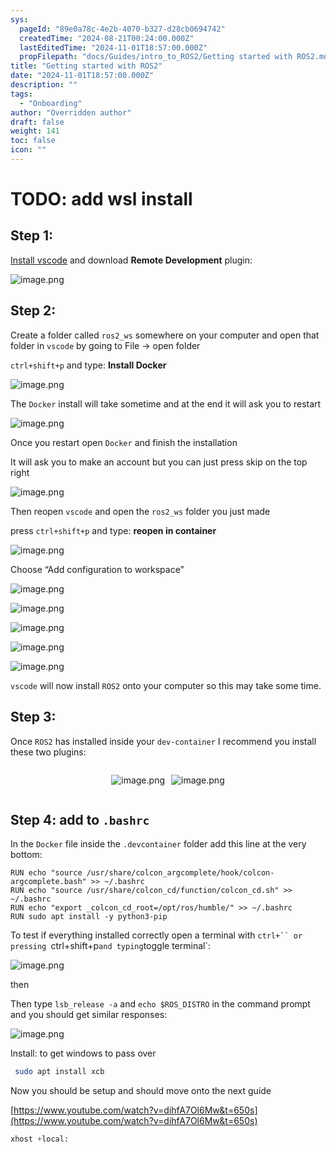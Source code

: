 ```yaml
---
sys:
  pageId: "89e0a78c-4e2b-4070-b327-d28cb0694742"
  createdTime: "2024-08-21T00:24:00.000Z"
  lastEditedTime: "2024-11-01T18:57:00.000Z"
  propFilepath: "docs/Guides/intro_to_ROS2/Getting started with ROS2.md"
title: "Getting started with ROS2"
date: "2024-11-01T18:57:00.000Z"
description: ""
tags:
  - "Onboarding"
author: "Overridden author"
draft: false
weight: 141
toc: false
icon: ""
---
```


# TODO: add wsl install

## Step 1:

[Install vscode](https://code.visualstudio.com/download) and download **Remote Development** plugin:

![image.png](https://prod-files-secure.s3.us-west-2.amazonaws.com/d518164a-d88e-44d1-a4ee-3adb3bd8bce0/efb52993-1881-4a40-b95e-6f020334f022/image.png?X-Amz-Algorithm=AWS4-HMAC-SHA256&X-Amz-Content-Sha256=UNSIGNED-PAYLOAD&X-Amz-Credential=ASIAZI2LB466UENUASLO%2F20250215%2Fus-west-2%2Fs3%2Faws4_request&X-Amz-Date=20250215T040855Z&X-Amz-Expires=3600&X-Amz-Security-Token=IQoJb3JpZ2luX2VjEBAaCXVzLXdlc3QtMiJIMEYCIQDpIwVh3DCOPObs4HxVRep8OPgaDFRDQlzojAsHdBOo4gIhAJEdjTerwycUIOosJH8l9WLvrznBraFjFFj0MafJ8x0dKv8DCDkQABoMNjM3NDIzMTgzODA1IgzX%2FXczx2V%2BJdnNB3Qq3ANxFjFyOL75OVxNY26xv9dQ2x0IBJhkrABhmResIjB8lbkprEdCt3luxItReEHqdT1fM6R9t8iaLDn5JQaLUqUwvHn9GFGeFqiwHDHC0S%2BjdbNxb0T%2BuSK7yRUX2J6JyWihQQSiCe7R7JhZreeY%2FLEl%2B%2BDWOp%2FK76OR3Hb6RrCeGrG8dpMz3iRvLud6JlI1nNX3zMJjP6jeYRkJoZqMeIOGZqdgFkpr7O4zyh3rgNbQFJV%2BkBUZsBYRQofIDCJoqfmVPwXkK%2Bi%2BVK%2BgWSKZAaJqMtij15Fz3jodC6o3rksvpuFHABmoXMt6qvSW1%2BxoK4E3kUMZOvWvXtJWauwjsFqIG2QkG1AcNvu0GIIirBXzLBGxp1dlevGM1R%2FVGOSOuTPQRFBqXnv%2BSmRdRJ%2BG0K%2Fk6oN6lrjqtpBUyTBYLUAD338JCGgA6hDwPWEO5nJEawSNgiUQGxC2kU1myRIrMnJsCoGCKxFh5E5PiIhT6z9RwD%2F7U54Pf8A%2BK%2BzkA8SSiEBK7wsu%2FQxDQpdb6lEH2cNVmNKkvLHxEkG6WcPJ2J9s9ocpHaifMCOyn%2FiLoIRewlDNFbLH97xYzXD7AjdrudYBVe6rcaGbZwrngf94IwxvMsMhWQFX7o0GsEDP1DDms7%2B9BjqkAbdghgrORuMHL1xnqQsypST4RpkqrfLZgri6SupBVhxD26eZab1rk0G2XDVNG7CTya7HpX8CbhgaSIjAtVQ7EKMCsTi5YEvygx%2FRs1P9lruyBmiBtKm0FR6bM%2F8mkbBdJhdaR84Bqr4oBdkuDMVpduGzx21jo1uycEvtJlR846Qf2Mb80DprrggPwPX%2BvJ2LaI4e3Y4KoXDka1hrooBIlM5rwL5K&X-Amz-Signature=afcca3f2dc249866106ac39efad435e06e087744ac4ccd993382946096d6559e&X-Amz-SignedHeaders=host&x-id=GetObject)

## Step 2:

Create a folder called `ros2_ws` somewhere on your computer and open that folder in `vscode` by going to File → open folder 

`ctrl+shift+p` and type: **Install Docker**

![image.png](https://prod-files-secure.s3.us-west-2.amazonaws.com/d518164a-d88e-44d1-a4ee-3adb3bd8bce0/2269dc0e-1cd5-47ff-bceb-c04ad9b2eab0/image.png?X-Amz-Algorithm=AWS4-HMAC-SHA256&X-Amz-Content-Sha256=UNSIGNED-PAYLOAD&X-Amz-Credential=ASIAZI2LB466UENUASLO%2F20250215%2Fus-west-2%2Fs3%2Faws4_request&X-Amz-Date=20250215T040855Z&X-Amz-Expires=3600&X-Amz-Security-Token=IQoJb3JpZ2luX2VjEBAaCXVzLXdlc3QtMiJIMEYCIQDpIwVh3DCOPObs4HxVRep8OPgaDFRDQlzojAsHdBOo4gIhAJEdjTerwycUIOosJH8l9WLvrznBraFjFFj0MafJ8x0dKv8DCDkQABoMNjM3NDIzMTgzODA1IgzX%2FXczx2V%2BJdnNB3Qq3ANxFjFyOL75OVxNY26xv9dQ2x0IBJhkrABhmResIjB8lbkprEdCt3luxItReEHqdT1fM6R9t8iaLDn5JQaLUqUwvHn9GFGeFqiwHDHC0S%2BjdbNxb0T%2BuSK7yRUX2J6JyWihQQSiCe7R7JhZreeY%2FLEl%2B%2BDWOp%2FK76OR3Hb6RrCeGrG8dpMz3iRvLud6JlI1nNX3zMJjP6jeYRkJoZqMeIOGZqdgFkpr7O4zyh3rgNbQFJV%2BkBUZsBYRQofIDCJoqfmVPwXkK%2Bi%2BVK%2BgWSKZAaJqMtij15Fz3jodC6o3rksvpuFHABmoXMt6qvSW1%2BxoK4E3kUMZOvWvXtJWauwjsFqIG2QkG1AcNvu0GIIirBXzLBGxp1dlevGM1R%2FVGOSOuTPQRFBqXnv%2BSmRdRJ%2BG0K%2Fk6oN6lrjqtpBUyTBYLUAD338JCGgA6hDwPWEO5nJEawSNgiUQGxC2kU1myRIrMnJsCoGCKxFh5E5PiIhT6z9RwD%2F7U54Pf8A%2BK%2BzkA8SSiEBK7wsu%2FQxDQpdb6lEH2cNVmNKkvLHxEkG6WcPJ2J9s9ocpHaifMCOyn%2FiLoIRewlDNFbLH97xYzXD7AjdrudYBVe6rcaGbZwrngf94IwxvMsMhWQFX7o0GsEDP1DDms7%2B9BjqkAbdghgrORuMHL1xnqQsypST4RpkqrfLZgri6SupBVhxD26eZab1rk0G2XDVNG7CTya7HpX8CbhgaSIjAtVQ7EKMCsTi5YEvygx%2FRs1P9lruyBmiBtKm0FR6bM%2F8mkbBdJhdaR84Bqr4oBdkuDMVpduGzx21jo1uycEvtJlR846Qf2Mb80DprrggPwPX%2BvJ2LaI4e3Y4KoXDka1hrooBIlM5rwL5K&X-Amz-Signature=ef45442d26c9cb29b91cdcf2593a5f6e199f06df341d88a5ca10e57b315ff5d7&X-Amz-SignedHeaders=host&x-id=GetObject)

The `Docker` install will take sometime and at the end it will ask you to restart

![image.png](https://prod-files-secure.s3.us-west-2.amazonaws.com/d518164a-d88e-44d1-a4ee-3adb3bd8bce0/ed233f78-be33-4b1f-b89c-9c346c0e961e/image.png?X-Amz-Algorithm=AWS4-HMAC-SHA256&X-Amz-Content-Sha256=UNSIGNED-PAYLOAD&X-Amz-Credential=ASIAZI2LB466UENUASLO%2F20250215%2Fus-west-2%2Fs3%2Faws4_request&X-Amz-Date=20250215T040855Z&X-Amz-Expires=3600&X-Amz-Security-Token=IQoJb3JpZ2luX2VjEBAaCXVzLXdlc3QtMiJIMEYCIQDpIwVh3DCOPObs4HxVRep8OPgaDFRDQlzojAsHdBOo4gIhAJEdjTerwycUIOosJH8l9WLvrznBraFjFFj0MafJ8x0dKv8DCDkQABoMNjM3NDIzMTgzODA1IgzX%2FXczx2V%2BJdnNB3Qq3ANxFjFyOL75OVxNY26xv9dQ2x0IBJhkrABhmResIjB8lbkprEdCt3luxItReEHqdT1fM6R9t8iaLDn5JQaLUqUwvHn9GFGeFqiwHDHC0S%2BjdbNxb0T%2BuSK7yRUX2J6JyWihQQSiCe7R7JhZreeY%2FLEl%2B%2BDWOp%2FK76OR3Hb6RrCeGrG8dpMz3iRvLud6JlI1nNX3zMJjP6jeYRkJoZqMeIOGZqdgFkpr7O4zyh3rgNbQFJV%2BkBUZsBYRQofIDCJoqfmVPwXkK%2Bi%2BVK%2BgWSKZAaJqMtij15Fz3jodC6o3rksvpuFHABmoXMt6qvSW1%2BxoK4E3kUMZOvWvXtJWauwjsFqIG2QkG1AcNvu0GIIirBXzLBGxp1dlevGM1R%2FVGOSOuTPQRFBqXnv%2BSmRdRJ%2BG0K%2Fk6oN6lrjqtpBUyTBYLUAD338JCGgA6hDwPWEO5nJEawSNgiUQGxC2kU1myRIrMnJsCoGCKxFh5E5PiIhT6z9RwD%2F7U54Pf8A%2BK%2BzkA8SSiEBK7wsu%2FQxDQpdb6lEH2cNVmNKkvLHxEkG6WcPJ2J9s9ocpHaifMCOyn%2FiLoIRewlDNFbLH97xYzXD7AjdrudYBVe6rcaGbZwrngf94IwxvMsMhWQFX7o0GsEDP1DDms7%2B9BjqkAbdghgrORuMHL1xnqQsypST4RpkqrfLZgri6SupBVhxD26eZab1rk0G2XDVNG7CTya7HpX8CbhgaSIjAtVQ7EKMCsTi5YEvygx%2FRs1P9lruyBmiBtKm0FR6bM%2F8mkbBdJhdaR84Bqr4oBdkuDMVpduGzx21jo1uycEvtJlR846Qf2Mb80DprrggPwPX%2BvJ2LaI4e3Y4KoXDka1hrooBIlM5rwL5K&X-Amz-Signature=f0636d49b7eba16929886fcf49691d021923b8cd1eabbb732aef2936e7b62b1d&X-Amz-SignedHeaders=host&x-id=GetObject)

Once you restart open `Docker` and finish the installation

It will ask you to make an account but you can just press skip on the top right

![image.png](https://prod-files-secure.s3.us-west-2.amazonaws.com/d518164a-d88e-44d1-a4ee-3adb3bd8bce0/21010ad9-1659-4fd9-9f59-9932a09b2a3d/image.png?X-Amz-Algorithm=AWS4-HMAC-SHA256&X-Amz-Content-Sha256=UNSIGNED-PAYLOAD&X-Amz-Credential=ASIAZI2LB466UENUASLO%2F20250215%2Fus-west-2%2Fs3%2Faws4_request&X-Amz-Date=20250215T040855Z&X-Amz-Expires=3600&X-Amz-Security-Token=IQoJb3JpZ2luX2VjEBAaCXVzLXdlc3QtMiJIMEYCIQDpIwVh3DCOPObs4HxVRep8OPgaDFRDQlzojAsHdBOo4gIhAJEdjTerwycUIOosJH8l9WLvrznBraFjFFj0MafJ8x0dKv8DCDkQABoMNjM3NDIzMTgzODA1IgzX%2FXczx2V%2BJdnNB3Qq3ANxFjFyOL75OVxNY26xv9dQ2x0IBJhkrABhmResIjB8lbkprEdCt3luxItReEHqdT1fM6R9t8iaLDn5JQaLUqUwvHn9GFGeFqiwHDHC0S%2BjdbNxb0T%2BuSK7yRUX2J6JyWihQQSiCe7R7JhZreeY%2FLEl%2B%2BDWOp%2FK76OR3Hb6RrCeGrG8dpMz3iRvLud6JlI1nNX3zMJjP6jeYRkJoZqMeIOGZqdgFkpr7O4zyh3rgNbQFJV%2BkBUZsBYRQofIDCJoqfmVPwXkK%2Bi%2BVK%2BgWSKZAaJqMtij15Fz3jodC6o3rksvpuFHABmoXMt6qvSW1%2BxoK4E3kUMZOvWvXtJWauwjsFqIG2QkG1AcNvu0GIIirBXzLBGxp1dlevGM1R%2FVGOSOuTPQRFBqXnv%2BSmRdRJ%2BG0K%2Fk6oN6lrjqtpBUyTBYLUAD338JCGgA6hDwPWEO5nJEawSNgiUQGxC2kU1myRIrMnJsCoGCKxFh5E5PiIhT6z9RwD%2F7U54Pf8A%2BK%2BzkA8SSiEBK7wsu%2FQxDQpdb6lEH2cNVmNKkvLHxEkG6WcPJ2J9s9ocpHaifMCOyn%2FiLoIRewlDNFbLH97xYzXD7AjdrudYBVe6rcaGbZwrngf94IwxvMsMhWQFX7o0GsEDP1DDms7%2B9BjqkAbdghgrORuMHL1xnqQsypST4RpkqrfLZgri6SupBVhxD26eZab1rk0G2XDVNG7CTya7HpX8CbhgaSIjAtVQ7EKMCsTi5YEvygx%2FRs1P9lruyBmiBtKm0FR6bM%2F8mkbBdJhdaR84Bqr4oBdkuDMVpduGzx21jo1uycEvtJlR846Qf2Mb80DprrggPwPX%2BvJ2LaI4e3Y4KoXDka1hrooBIlM5rwL5K&X-Amz-Signature=4576b914ba8964f1e5614ace419e718961ed284e688f9f62173e9bbb9f09342f&X-Amz-SignedHeaders=host&x-id=GetObject)

Then reopen `vscode` and open the `ros2_ws` folder you just made

press `ctrl+shift+p` and type: **reopen in container**

![image.png](https://prod-files-secure.s3.us-west-2.amazonaws.com/d518164a-d88e-44d1-a4ee-3adb3bd8bce0/4e93b8c2-41ad-488c-8095-c74205196118/image.png?X-Amz-Algorithm=AWS4-HMAC-SHA256&X-Amz-Content-Sha256=UNSIGNED-PAYLOAD&X-Amz-Credential=ASIAZI2LB466UENUASLO%2F20250215%2Fus-west-2%2Fs3%2Faws4_request&X-Amz-Date=20250215T040855Z&X-Amz-Expires=3600&X-Amz-Security-Token=IQoJb3JpZ2luX2VjEBAaCXVzLXdlc3QtMiJIMEYCIQDpIwVh3DCOPObs4HxVRep8OPgaDFRDQlzojAsHdBOo4gIhAJEdjTerwycUIOosJH8l9WLvrznBraFjFFj0MafJ8x0dKv8DCDkQABoMNjM3NDIzMTgzODA1IgzX%2FXczx2V%2BJdnNB3Qq3ANxFjFyOL75OVxNY26xv9dQ2x0IBJhkrABhmResIjB8lbkprEdCt3luxItReEHqdT1fM6R9t8iaLDn5JQaLUqUwvHn9GFGeFqiwHDHC0S%2BjdbNxb0T%2BuSK7yRUX2J6JyWihQQSiCe7R7JhZreeY%2FLEl%2B%2BDWOp%2FK76OR3Hb6RrCeGrG8dpMz3iRvLud6JlI1nNX3zMJjP6jeYRkJoZqMeIOGZqdgFkpr7O4zyh3rgNbQFJV%2BkBUZsBYRQofIDCJoqfmVPwXkK%2Bi%2BVK%2BgWSKZAaJqMtij15Fz3jodC6o3rksvpuFHABmoXMt6qvSW1%2BxoK4E3kUMZOvWvXtJWauwjsFqIG2QkG1AcNvu0GIIirBXzLBGxp1dlevGM1R%2FVGOSOuTPQRFBqXnv%2BSmRdRJ%2BG0K%2Fk6oN6lrjqtpBUyTBYLUAD338JCGgA6hDwPWEO5nJEawSNgiUQGxC2kU1myRIrMnJsCoGCKxFh5E5PiIhT6z9RwD%2F7U54Pf8A%2BK%2BzkA8SSiEBK7wsu%2FQxDQpdb6lEH2cNVmNKkvLHxEkG6WcPJ2J9s9ocpHaifMCOyn%2FiLoIRewlDNFbLH97xYzXD7AjdrudYBVe6rcaGbZwrngf94IwxvMsMhWQFX7o0GsEDP1DDms7%2B9BjqkAbdghgrORuMHL1xnqQsypST4RpkqrfLZgri6SupBVhxD26eZab1rk0G2XDVNG7CTya7HpX8CbhgaSIjAtVQ7EKMCsTi5YEvygx%2FRs1P9lruyBmiBtKm0FR6bM%2F8mkbBdJhdaR84Bqr4oBdkuDMVpduGzx21jo1uycEvtJlR846Qf2Mb80DprrggPwPX%2BvJ2LaI4e3Y4KoXDka1hrooBIlM5rwL5K&X-Amz-Signature=193f4e2153f0cc0c1fa7a9bc5419512b647602fade7428a5ea96e3a585c4f86a&X-Amz-SignedHeaders=host&x-id=GetObject)

Choose “Add configuration to workspace”

![image.png](https://prod-files-secure.s3.us-west-2.amazonaws.com/d518164a-d88e-44d1-a4ee-3adb3bd8bce0/9560b282-5060-4989-ba37-97e7b2c22476/image.png?X-Amz-Algorithm=AWS4-HMAC-SHA256&X-Amz-Content-Sha256=UNSIGNED-PAYLOAD&X-Amz-Credential=ASIAZI2LB466UENUASLO%2F20250215%2Fus-west-2%2Fs3%2Faws4_request&X-Amz-Date=20250215T040855Z&X-Amz-Expires=3600&X-Amz-Security-Token=IQoJb3JpZ2luX2VjEBAaCXVzLXdlc3QtMiJIMEYCIQDpIwVh3DCOPObs4HxVRep8OPgaDFRDQlzojAsHdBOo4gIhAJEdjTerwycUIOosJH8l9WLvrznBraFjFFj0MafJ8x0dKv8DCDkQABoMNjM3NDIzMTgzODA1IgzX%2FXczx2V%2BJdnNB3Qq3ANxFjFyOL75OVxNY26xv9dQ2x0IBJhkrABhmResIjB8lbkprEdCt3luxItReEHqdT1fM6R9t8iaLDn5JQaLUqUwvHn9GFGeFqiwHDHC0S%2BjdbNxb0T%2BuSK7yRUX2J6JyWihQQSiCe7R7JhZreeY%2FLEl%2B%2BDWOp%2FK76OR3Hb6RrCeGrG8dpMz3iRvLud6JlI1nNX3zMJjP6jeYRkJoZqMeIOGZqdgFkpr7O4zyh3rgNbQFJV%2BkBUZsBYRQofIDCJoqfmVPwXkK%2Bi%2BVK%2BgWSKZAaJqMtij15Fz3jodC6o3rksvpuFHABmoXMt6qvSW1%2BxoK4E3kUMZOvWvXtJWauwjsFqIG2QkG1AcNvu0GIIirBXzLBGxp1dlevGM1R%2FVGOSOuTPQRFBqXnv%2BSmRdRJ%2BG0K%2Fk6oN6lrjqtpBUyTBYLUAD338JCGgA6hDwPWEO5nJEawSNgiUQGxC2kU1myRIrMnJsCoGCKxFh5E5PiIhT6z9RwD%2F7U54Pf8A%2BK%2BzkA8SSiEBK7wsu%2FQxDQpdb6lEH2cNVmNKkvLHxEkG6WcPJ2J9s9ocpHaifMCOyn%2FiLoIRewlDNFbLH97xYzXD7AjdrudYBVe6rcaGbZwrngf94IwxvMsMhWQFX7o0GsEDP1DDms7%2B9BjqkAbdghgrORuMHL1xnqQsypST4RpkqrfLZgri6SupBVhxD26eZab1rk0G2XDVNG7CTya7HpX8CbhgaSIjAtVQ7EKMCsTi5YEvygx%2FRs1P9lruyBmiBtKm0FR6bM%2F8mkbBdJhdaR84Bqr4oBdkuDMVpduGzx21jo1uycEvtJlR846Qf2Mb80DprrggPwPX%2BvJ2LaI4e3Y4KoXDka1hrooBIlM5rwL5K&X-Amz-Signature=64b52eedc74948c2fadad3dd8815d3026b117e829bbe7f281821c3fe5c6a8d09&X-Amz-SignedHeaders=host&x-id=GetObject)

![image.png](https://prod-files-secure.s3.us-west-2.amazonaws.com/d518164a-d88e-44d1-a4ee-3adb3bd8bce0/2ee63f81-886b-48e8-a553-dc6e5eac99e4/image.png?X-Amz-Algorithm=AWS4-HMAC-SHA256&X-Amz-Content-Sha256=UNSIGNED-PAYLOAD&X-Amz-Credential=ASIAZI2LB466UENUASLO%2F20250215%2Fus-west-2%2Fs3%2Faws4_request&X-Amz-Date=20250215T040855Z&X-Amz-Expires=3600&X-Amz-Security-Token=IQoJb3JpZ2luX2VjEBAaCXVzLXdlc3QtMiJIMEYCIQDpIwVh3DCOPObs4HxVRep8OPgaDFRDQlzojAsHdBOo4gIhAJEdjTerwycUIOosJH8l9WLvrznBraFjFFj0MafJ8x0dKv8DCDkQABoMNjM3NDIzMTgzODA1IgzX%2FXczx2V%2BJdnNB3Qq3ANxFjFyOL75OVxNY26xv9dQ2x0IBJhkrABhmResIjB8lbkprEdCt3luxItReEHqdT1fM6R9t8iaLDn5JQaLUqUwvHn9GFGeFqiwHDHC0S%2BjdbNxb0T%2BuSK7yRUX2J6JyWihQQSiCe7R7JhZreeY%2FLEl%2B%2BDWOp%2FK76OR3Hb6RrCeGrG8dpMz3iRvLud6JlI1nNX3zMJjP6jeYRkJoZqMeIOGZqdgFkpr7O4zyh3rgNbQFJV%2BkBUZsBYRQofIDCJoqfmVPwXkK%2Bi%2BVK%2BgWSKZAaJqMtij15Fz3jodC6o3rksvpuFHABmoXMt6qvSW1%2BxoK4E3kUMZOvWvXtJWauwjsFqIG2QkG1AcNvu0GIIirBXzLBGxp1dlevGM1R%2FVGOSOuTPQRFBqXnv%2BSmRdRJ%2BG0K%2Fk6oN6lrjqtpBUyTBYLUAD338JCGgA6hDwPWEO5nJEawSNgiUQGxC2kU1myRIrMnJsCoGCKxFh5E5PiIhT6z9RwD%2F7U54Pf8A%2BK%2BzkA8SSiEBK7wsu%2FQxDQpdb6lEH2cNVmNKkvLHxEkG6WcPJ2J9s9ocpHaifMCOyn%2FiLoIRewlDNFbLH97xYzXD7AjdrudYBVe6rcaGbZwrngf94IwxvMsMhWQFX7o0GsEDP1DDms7%2B9BjqkAbdghgrORuMHL1xnqQsypST4RpkqrfLZgri6SupBVhxD26eZab1rk0G2XDVNG7CTya7HpX8CbhgaSIjAtVQ7EKMCsTi5YEvygx%2FRs1P9lruyBmiBtKm0FR6bM%2F8mkbBdJhdaR84Bqr4oBdkuDMVpduGzx21jo1uycEvtJlR846Qf2Mb80DprrggPwPX%2BvJ2LaI4e3Y4KoXDka1hrooBIlM5rwL5K&X-Amz-Signature=4ffe26585c8ff6b97e4ba5da326621255096a7604d14e8c22b442a41abd62197&X-Amz-SignedHeaders=host&x-id=GetObject)

![image.png](https://prod-files-secure.s3.us-west-2.amazonaws.com/d518164a-d88e-44d1-a4ee-3adb3bd8bce0/ae1580b2-b048-407e-aed9-b584224a7a04/image.png?X-Amz-Algorithm=AWS4-HMAC-SHA256&X-Amz-Content-Sha256=UNSIGNED-PAYLOAD&X-Amz-Credential=ASIAZI2LB466UENUASLO%2F20250215%2Fus-west-2%2Fs3%2Faws4_request&X-Amz-Date=20250215T040855Z&X-Amz-Expires=3600&X-Amz-Security-Token=IQoJb3JpZ2luX2VjEBAaCXVzLXdlc3QtMiJIMEYCIQDpIwVh3DCOPObs4HxVRep8OPgaDFRDQlzojAsHdBOo4gIhAJEdjTerwycUIOosJH8l9WLvrznBraFjFFj0MafJ8x0dKv8DCDkQABoMNjM3NDIzMTgzODA1IgzX%2FXczx2V%2BJdnNB3Qq3ANxFjFyOL75OVxNY26xv9dQ2x0IBJhkrABhmResIjB8lbkprEdCt3luxItReEHqdT1fM6R9t8iaLDn5JQaLUqUwvHn9GFGeFqiwHDHC0S%2BjdbNxb0T%2BuSK7yRUX2J6JyWihQQSiCe7R7JhZreeY%2FLEl%2B%2BDWOp%2FK76OR3Hb6RrCeGrG8dpMz3iRvLud6JlI1nNX3zMJjP6jeYRkJoZqMeIOGZqdgFkpr7O4zyh3rgNbQFJV%2BkBUZsBYRQofIDCJoqfmVPwXkK%2Bi%2BVK%2BgWSKZAaJqMtij15Fz3jodC6o3rksvpuFHABmoXMt6qvSW1%2BxoK4E3kUMZOvWvXtJWauwjsFqIG2QkG1AcNvu0GIIirBXzLBGxp1dlevGM1R%2FVGOSOuTPQRFBqXnv%2BSmRdRJ%2BG0K%2Fk6oN6lrjqtpBUyTBYLUAD338JCGgA6hDwPWEO5nJEawSNgiUQGxC2kU1myRIrMnJsCoGCKxFh5E5PiIhT6z9RwD%2F7U54Pf8A%2BK%2BzkA8SSiEBK7wsu%2FQxDQpdb6lEH2cNVmNKkvLHxEkG6WcPJ2J9s9ocpHaifMCOyn%2FiLoIRewlDNFbLH97xYzXD7AjdrudYBVe6rcaGbZwrngf94IwxvMsMhWQFX7o0GsEDP1DDms7%2B9BjqkAbdghgrORuMHL1xnqQsypST4RpkqrfLZgri6SupBVhxD26eZab1rk0G2XDVNG7CTya7HpX8CbhgaSIjAtVQ7EKMCsTi5YEvygx%2FRs1P9lruyBmiBtKm0FR6bM%2F8mkbBdJhdaR84Bqr4oBdkuDMVpduGzx21jo1uycEvtJlR846Qf2Mb80DprrggPwPX%2BvJ2LaI4e3Y4KoXDka1hrooBIlM5rwL5K&X-Amz-Signature=eb6adeac7a699789e6b50b8e1028c08b1f940cc49c531b49d6e3696a4f0fefff&X-Amz-SignedHeaders=host&x-id=GetObject)

![image.png](https://prod-files-secure.s3.us-west-2.amazonaws.com/d518164a-d88e-44d1-a4ee-3adb3bd8bce0/53255b28-f75e-430f-b9e3-c0ac8577e42b/image.png?X-Amz-Algorithm=AWS4-HMAC-SHA256&X-Amz-Content-Sha256=UNSIGNED-PAYLOAD&X-Amz-Credential=ASIAZI2LB466UENUASLO%2F20250215%2Fus-west-2%2Fs3%2Faws4_request&X-Amz-Date=20250215T040855Z&X-Amz-Expires=3600&X-Amz-Security-Token=IQoJb3JpZ2luX2VjEBAaCXVzLXdlc3QtMiJIMEYCIQDpIwVh3DCOPObs4HxVRep8OPgaDFRDQlzojAsHdBOo4gIhAJEdjTerwycUIOosJH8l9WLvrznBraFjFFj0MafJ8x0dKv8DCDkQABoMNjM3NDIzMTgzODA1IgzX%2FXczx2V%2BJdnNB3Qq3ANxFjFyOL75OVxNY26xv9dQ2x0IBJhkrABhmResIjB8lbkprEdCt3luxItReEHqdT1fM6R9t8iaLDn5JQaLUqUwvHn9GFGeFqiwHDHC0S%2BjdbNxb0T%2BuSK7yRUX2J6JyWihQQSiCe7R7JhZreeY%2FLEl%2B%2BDWOp%2FK76OR3Hb6RrCeGrG8dpMz3iRvLud6JlI1nNX3zMJjP6jeYRkJoZqMeIOGZqdgFkpr7O4zyh3rgNbQFJV%2BkBUZsBYRQofIDCJoqfmVPwXkK%2Bi%2BVK%2BgWSKZAaJqMtij15Fz3jodC6o3rksvpuFHABmoXMt6qvSW1%2BxoK4E3kUMZOvWvXtJWauwjsFqIG2QkG1AcNvu0GIIirBXzLBGxp1dlevGM1R%2FVGOSOuTPQRFBqXnv%2BSmRdRJ%2BG0K%2Fk6oN6lrjqtpBUyTBYLUAD338JCGgA6hDwPWEO5nJEawSNgiUQGxC2kU1myRIrMnJsCoGCKxFh5E5PiIhT6z9RwD%2F7U54Pf8A%2BK%2BzkA8SSiEBK7wsu%2FQxDQpdb6lEH2cNVmNKkvLHxEkG6WcPJ2J9s9ocpHaifMCOyn%2FiLoIRewlDNFbLH97xYzXD7AjdrudYBVe6rcaGbZwrngf94IwxvMsMhWQFX7o0GsEDP1DDms7%2B9BjqkAbdghgrORuMHL1xnqQsypST4RpkqrfLZgri6SupBVhxD26eZab1rk0G2XDVNG7CTya7HpX8CbhgaSIjAtVQ7EKMCsTi5YEvygx%2FRs1P9lruyBmiBtKm0FR6bM%2F8mkbBdJhdaR84Bqr4oBdkuDMVpduGzx21jo1uycEvtJlR846Qf2Mb80DprrggPwPX%2BvJ2LaI4e3Y4KoXDka1hrooBIlM5rwL5K&X-Amz-Signature=31d0edc1c86daa273c56acfd010582f0f3793c9c2fb9b2e9d911d228542d46fe&X-Amz-SignedHeaders=host&x-id=GetObject)

![image.png](https://prod-files-secure.s3.us-west-2.amazonaws.com/d518164a-d88e-44d1-a4ee-3adb3bd8bce0/7c562767-5af9-4ffb-97d1-327bcdf4ee00/image.png?X-Amz-Algorithm=AWS4-HMAC-SHA256&X-Amz-Content-Sha256=UNSIGNED-PAYLOAD&X-Amz-Credential=ASIAZI2LB466UENUASLO%2F20250215%2Fus-west-2%2Fs3%2Faws4_request&X-Amz-Date=20250215T040855Z&X-Amz-Expires=3600&X-Amz-Security-Token=IQoJb3JpZ2luX2VjEBAaCXVzLXdlc3QtMiJIMEYCIQDpIwVh3DCOPObs4HxVRep8OPgaDFRDQlzojAsHdBOo4gIhAJEdjTerwycUIOosJH8l9WLvrznBraFjFFj0MafJ8x0dKv8DCDkQABoMNjM3NDIzMTgzODA1IgzX%2FXczx2V%2BJdnNB3Qq3ANxFjFyOL75OVxNY26xv9dQ2x0IBJhkrABhmResIjB8lbkprEdCt3luxItReEHqdT1fM6R9t8iaLDn5JQaLUqUwvHn9GFGeFqiwHDHC0S%2BjdbNxb0T%2BuSK7yRUX2J6JyWihQQSiCe7R7JhZreeY%2FLEl%2B%2BDWOp%2FK76OR3Hb6RrCeGrG8dpMz3iRvLud6JlI1nNX3zMJjP6jeYRkJoZqMeIOGZqdgFkpr7O4zyh3rgNbQFJV%2BkBUZsBYRQofIDCJoqfmVPwXkK%2Bi%2BVK%2BgWSKZAaJqMtij15Fz3jodC6o3rksvpuFHABmoXMt6qvSW1%2BxoK4E3kUMZOvWvXtJWauwjsFqIG2QkG1AcNvu0GIIirBXzLBGxp1dlevGM1R%2FVGOSOuTPQRFBqXnv%2BSmRdRJ%2BG0K%2Fk6oN6lrjqtpBUyTBYLUAD338JCGgA6hDwPWEO5nJEawSNgiUQGxC2kU1myRIrMnJsCoGCKxFh5E5PiIhT6z9RwD%2F7U54Pf8A%2BK%2BzkA8SSiEBK7wsu%2FQxDQpdb6lEH2cNVmNKkvLHxEkG6WcPJ2J9s9ocpHaifMCOyn%2FiLoIRewlDNFbLH97xYzXD7AjdrudYBVe6rcaGbZwrngf94IwxvMsMhWQFX7o0GsEDP1DDms7%2B9BjqkAbdghgrORuMHL1xnqQsypST4RpkqrfLZgri6SupBVhxD26eZab1rk0G2XDVNG7CTya7HpX8CbhgaSIjAtVQ7EKMCsTi5YEvygx%2FRs1P9lruyBmiBtKm0FR6bM%2F8mkbBdJhdaR84Bqr4oBdkuDMVpduGzx21jo1uycEvtJlR846Qf2Mb80DprrggPwPX%2BvJ2LaI4e3Y4KoXDka1hrooBIlM5rwL5K&X-Amz-Signature=50cbec050e3190881fcbf6019bd36d93197cffbeffcbdc2e86111e214a20f3dc&X-Amz-SignedHeaders=host&x-id=GetObject)

`vscode` will now install `ROS2` onto your computer so this may take some time.

## Step 3:

Once `ROS2` has installed inside your `dev-container` I recommend you install these two plugins:

<div style="display: flex;flex-direction: row; column-gap:10px; max-width: 630px;justify-content: center;">
<div>

![image.png](https://prod-files-secure.s3.us-west-2.amazonaws.com/d518164a-d88e-44d1-a4ee-3adb3bd8bce0/3fc3d550-5a54-4ba1-ba6b-faa01cdb7369/image.png?X-Amz-Algorithm=AWS4-HMAC-SHA256&X-Amz-Content-Sha256=UNSIGNED-PAYLOAD&X-Amz-Credential=ASIAZI2LB4666OMP2KYS%2F20250215%2Fus-west-2%2Fs3%2Faws4_request&X-Amz-Date=20250215T040857Z&X-Amz-Expires=3600&X-Amz-Security-Token=IQoJb3JpZ2luX2VjEBAaCXVzLXdlc3QtMiJHMEUCIQDqcGgzRW%2Fm%2BCvCsHV9g3C1J0sODMKoY9R5XS6wq%2BleVQIgKC3Y%2Ff0oT1V4YNKoJRU461f1TZh8tC1IObSJlrSn%2Bacq%2FwMIORAAGgw2Mzc0MjMxODM4MDUiDA1mIfP%2FnjYE8UV3RircAwnBPYp4OUmJRSFN5wTe0exXx6p2gLqt0sNjNvwxhTiOwgZSH6hVtnwGVWU5%2F1nKsg%2BCTsy6IOC0FxEHM0eqqDh3SWW%2BZxUwkb%2BBC%2FnK7WyHeU1g7XdOyO2M5K4gfxPvK%2B5rJ8n4z3j%2FhnZJSAGXUp6fNYPt8%2B4DKBV%2BmFcnGO4mh5a0xvi6MG35q4lbKk86uHxfcJ8nqcZcAy4%2FqReazWRbnZFraGR31Dw3Jcs1z8W8rXOyoEkw9L0hSXQuVhxCMwBZRPfcGfGQfl%2Fdqi2dvjnNP64nE%2FvxtjxDlNPZuXEdLlg8Vf%2BSO%2BwojFtwiU6N8RQjmJixTG7D1M8AqectT2QL44MiaBjefTyPqUlefrsGcn3xntdPJczO%2Fj5YeWxxCN1cXfA%2F0SZP85dGY%2BaPxKVWM5U9%2FQuqrS5LBIRrJXXaQxjJ4b4Au%2FX%2BqPpLto1dx3rQKNpe4jhjM1SLwm2KyNvnt%2Bb1EWiXw4gsFiHAVu1Emkb2G5gPuXxwGamg4oMEcMZMpa4h1gH4jYcoaHiqE807VMQ4WENDglmtq2tcwmmDwJN95%2B8KPCHI63mZJ6cKnloNeTxJhNqSybAnY0TF32Ij87v5VIoa1Uj0i1Vkuqhc8fWCDZ5cUYdGyuEiMIu0v70GOqUBOjtxsDB7r60ksGhLtGhGlDhuJkdSsaHcdf4A5gcUR7t0OwTuF%2FjQXGSUsZIOIOPIwE4K7H7%2F8I8a8Y9HyfEMe5WRDz68XvOtP%2BbfjgTZ4EBRq%2F7xBG6rKBCbrX6uaRybJdi%2FozTHLwEQM3V7IjTHdqPzkzLLCzaAXpx54f9D5sL0rnIm3PZQwmuRYfsBkkZlOFCpWIeK8laJx%2BNXV59AyrNq4AK8&X-Amz-Signature=7ec0179da2d13c1ccfe26e05df82e12e5fa2fb1582b0e1140e438c0dcb467610&X-Amz-SignedHeaders=host&x-id=GetObject)

</div>
<div>

![image.png](https://prod-files-secure.s3.us-west-2.amazonaws.com/d518164a-d88e-44d1-a4ee-3adb3bd8bce0/d994cc66-13c2-4093-a5a3-f84cf4601a82/image.png?X-Amz-Algorithm=AWS4-HMAC-SHA256&X-Amz-Content-Sha256=UNSIGNED-PAYLOAD&X-Amz-Credential=ASIAZI2LB466XY4EPHAF%2F20250215%2Fus-west-2%2Fs3%2Faws4_request&X-Amz-Date=20250215T040857Z&X-Amz-Expires=3600&X-Amz-Security-Token=IQoJb3JpZ2luX2VjEBAaCXVzLXdlc3QtMiJIMEYCIQDsdpt%2FlqGuakqD1aBnIkDcWVfei20grTZzXXM3arTJiAIhAJDsteWE4y%2BvEMxVwrRHaEtYW3DuSEm38Xbb2412TZYMKv8DCDkQABoMNjM3NDIzMTgzODA1IgxMyjhmsmsS3vFH3V0q3AMXth4XTSdWZkOdGy3zVk3%2FmkS96Iy4fLdK2wsH0DSYxzdWKUMhcFZCDO0kh4GV1oyqso6hYTdf17Mw8Sv5qA7CDnI0Wv%2B71FijuGQ%2FHmBVyli0%2Bmsia01vfZyULWdq%2BX3WXGNCWqYe135VMOwDhQk%2FCDo2j0JBcCfwIOPG%2FCzV%2Bs2YD724MMtKtuJjDQP7aTag3KqFtDG5Jew91w7Ito%2BUq0knlDYum5udwWwxrX7LAgHZF%2BJ7fQLAnTx%2Foh04oZJqliFCfBluc2LUcKx6vD5OAh1WcaHy4PCrZo3%2FbvON0CnmJ2xLE24DtENOyqHAg7DRpjX0qZlHV6F7Lq8UIcZ3megTJJq0nZrlxxItYLFb0LhUw5aruUWVWdtzXXT8h4ZkqmelCiif20x%2F1PmOiJr%2FzQQyx6c89tDC%2Fc8tTrEZV%2B0EmuaN4YrMFV88f%2BfDBNsNwg3eZOGtSGI2SdU0TfX6ywXVJe9ipa%2FMZPe7JIhMjotHEHOvCge5ybVsu%2Bw80VDLyy3VsnwXtggkWjvCTpNbD3Xcxz8Bra8GS%2B04aEHXZueLzCSfpFtTL%2BqzjsfWkb35%2B8n6Aeg5ppF9BNn4NnZsfgeDf4r1MF7cHTcFUH3PtkZjAS5ZSLw2U2E%2FlTCQtL%2B9BjqkAfEgu5gkaMRcf5bTK6WHeBkSk9EJjyd38YQCp8HtROg%2By3igduNoRJynq%2FV6lqG%2FhPw2GN%2FcCGHHYLoEhoFQo3kDQIZ%2FpxtzoXDJ4emsUfXxrJBDgBQ21sMoN6Gp82bCCJRq%2B53dU8bk%2FuXW5EQ3PHXXNI7qvanpJF%2FM37gW%2B3u5nn59ANzuym6un71NHrwJ5jmo%2B53z7Yz0%2BQumNIsnYT3sonZ2&X-Amz-Signature=0ffb067ce25c8d9015bcd09833376c30dead4741a3d3352c0f7846c2d5e59414&X-Amz-SignedHeaders=host&x-id=GetObject)

</div>
</div>

## Step 4: add to `.bashrc`

In the `Docker` file inside the `.devcontainer` folder add this line at the very bottom: 

```docker
RUN echo "source /usr/share/colcon_argcomplete/hook/colcon-argcomplete.bash" >> ~/.bashrc
RUN echo "source /usr/share/colcon_cd/function/colcon_cd.sh" >> ~/.bashrc
RUN echo "export _colcon_cd_root=/opt/ros/humble/" >> ~/.bashrc
RUN sudo apt install -y python3-pip 
```

To test if everything installed correctly open a terminal with `ctrl+`` or pressing `ctrl+shift+p` and typing `toggle terminal`:

![image.png](https://prod-files-secure.s3.us-west-2.amazonaws.com/d518164a-d88e-44d1-a4ee-3adb3bd8bce0/6a4943d8-b04e-4c02-9a58-775f3384d1a5/image.png?X-Amz-Algorithm=AWS4-HMAC-SHA256&X-Amz-Content-Sha256=UNSIGNED-PAYLOAD&X-Amz-Credential=ASIAZI2LB466UENUASLO%2F20250215%2Fus-west-2%2Fs3%2Faws4_request&X-Amz-Date=20250215T040855Z&X-Amz-Expires=3600&X-Amz-Security-Token=IQoJb3JpZ2luX2VjEBAaCXVzLXdlc3QtMiJIMEYCIQDpIwVh3DCOPObs4HxVRep8OPgaDFRDQlzojAsHdBOo4gIhAJEdjTerwycUIOosJH8l9WLvrznBraFjFFj0MafJ8x0dKv8DCDkQABoMNjM3NDIzMTgzODA1IgzX%2FXczx2V%2BJdnNB3Qq3ANxFjFyOL75OVxNY26xv9dQ2x0IBJhkrABhmResIjB8lbkprEdCt3luxItReEHqdT1fM6R9t8iaLDn5JQaLUqUwvHn9GFGeFqiwHDHC0S%2BjdbNxb0T%2BuSK7yRUX2J6JyWihQQSiCe7R7JhZreeY%2FLEl%2B%2BDWOp%2FK76OR3Hb6RrCeGrG8dpMz3iRvLud6JlI1nNX3zMJjP6jeYRkJoZqMeIOGZqdgFkpr7O4zyh3rgNbQFJV%2BkBUZsBYRQofIDCJoqfmVPwXkK%2Bi%2BVK%2BgWSKZAaJqMtij15Fz3jodC6o3rksvpuFHABmoXMt6qvSW1%2BxoK4E3kUMZOvWvXtJWauwjsFqIG2QkG1AcNvu0GIIirBXzLBGxp1dlevGM1R%2FVGOSOuTPQRFBqXnv%2BSmRdRJ%2BG0K%2Fk6oN6lrjqtpBUyTBYLUAD338JCGgA6hDwPWEO5nJEawSNgiUQGxC2kU1myRIrMnJsCoGCKxFh5E5PiIhT6z9RwD%2F7U54Pf8A%2BK%2BzkA8SSiEBK7wsu%2FQxDQpdb6lEH2cNVmNKkvLHxEkG6WcPJ2J9s9ocpHaifMCOyn%2FiLoIRewlDNFbLH97xYzXD7AjdrudYBVe6rcaGbZwrngf94IwxvMsMhWQFX7o0GsEDP1DDms7%2B9BjqkAbdghgrORuMHL1xnqQsypST4RpkqrfLZgri6SupBVhxD26eZab1rk0G2XDVNG7CTya7HpX8CbhgaSIjAtVQ7EKMCsTi5YEvygx%2FRs1P9lruyBmiBtKm0FR6bM%2F8mkbBdJhdaR84Bqr4oBdkuDMVpduGzx21jo1uycEvtJlR846Qf2Mb80DprrggPwPX%2BvJ2LaI4e3Y4KoXDka1hrooBIlM5rwL5K&X-Amz-Signature=f0711c02e341d6fd4f38d407f360040a07e85336dee77b58cc9aeacf0beccae5&X-Amz-SignedHeaders=host&x-id=GetObject)

then 

Then type `lsb_release -a` and `echo $ROS_DISTRO` in the command prompt and you should get similar responses:

![image.png](https://prod-files-secure.s3.us-west-2.amazonaws.com/d518164a-d88e-44d1-a4ee-3adb3bd8bce0/3e635dec-a805-4e85-8b9e-d000e5b71a4e/image.png?X-Amz-Algorithm=AWS4-HMAC-SHA256&X-Amz-Content-Sha256=UNSIGNED-PAYLOAD&X-Amz-Credential=ASIAZI2LB466UENUASLO%2F20250215%2Fus-west-2%2Fs3%2Faws4_request&X-Amz-Date=20250215T040855Z&X-Amz-Expires=3600&X-Amz-Security-Token=IQoJb3JpZ2luX2VjEBAaCXVzLXdlc3QtMiJIMEYCIQDpIwVh3DCOPObs4HxVRep8OPgaDFRDQlzojAsHdBOo4gIhAJEdjTerwycUIOosJH8l9WLvrznBraFjFFj0MafJ8x0dKv8DCDkQABoMNjM3NDIzMTgzODA1IgzX%2FXczx2V%2BJdnNB3Qq3ANxFjFyOL75OVxNY26xv9dQ2x0IBJhkrABhmResIjB8lbkprEdCt3luxItReEHqdT1fM6R9t8iaLDn5JQaLUqUwvHn9GFGeFqiwHDHC0S%2BjdbNxb0T%2BuSK7yRUX2J6JyWihQQSiCe7R7JhZreeY%2FLEl%2B%2BDWOp%2FK76OR3Hb6RrCeGrG8dpMz3iRvLud6JlI1nNX3zMJjP6jeYRkJoZqMeIOGZqdgFkpr7O4zyh3rgNbQFJV%2BkBUZsBYRQofIDCJoqfmVPwXkK%2Bi%2BVK%2BgWSKZAaJqMtij15Fz3jodC6o3rksvpuFHABmoXMt6qvSW1%2BxoK4E3kUMZOvWvXtJWauwjsFqIG2QkG1AcNvu0GIIirBXzLBGxp1dlevGM1R%2FVGOSOuTPQRFBqXnv%2BSmRdRJ%2BG0K%2Fk6oN6lrjqtpBUyTBYLUAD338JCGgA6hDwPWEO5nJEawSNgiUQGxC2kU1myRIrMnJsCoGCKxFh5E5PiIhT6z9RwD%2F7U54Pf8A%2BK%2BzkA8SSiEBK7wsu%2FQxDQpdb6lEH2cNVmNKkvLHxEkG6WcPJ2J9s9ocpHaifMCOyn%2FiLoIRewlDNFbLH97xYzXD7AjdrudYBVe6rcaGbZwrngf94IwxvMsMhWQFX7o0GsEDP1DDms7%2B9BjqkAbdghgrORuMHL1xnqQsypST4RpkqrfLZgri6SupBVhxD26eZab1rk0G2XDVNG7CTya7HpX8CbhgaSIjAtVQ7EKMCsTi5YEvygx%2FRs1P9lruyBmiBtKm0FR6bM%2F8mkbBdJhdaR84Bqr4oBdkuDMVpduGzx21jo1uycEvtJlR846Qf2Mb80DprrggPwPX%2BvJ2LaI4e3Y4KoXDka1hrooBIlM5rwL5K&X-Amz-Signature=abf8b260a45e5419d5f8161859133ecf3c64de2c11cbf4ffa45cf3db5d2d2082&X-Amz-SignedHeaders=host&x-id=GetObject)

Install:  to get windows to pass over

```bash
 sudo apt install xcb
```

Now you should be setup and should move onto the next guide 

[https://www.youtube.com/watch?v=dihfA7Ol6Mw&t=650s](https://www.youtube.com/watch?v=dihfA7Ol6Mw&t=650s)

```python
xhost +local:
```
